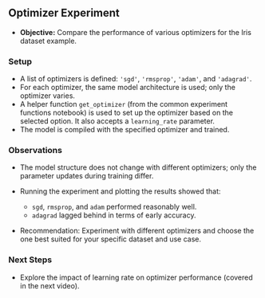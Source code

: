 ## Optimizer Experiment

* **Objective:** Compare the performance of various optimizers for the Iris dataset example.

### Setup

* A list of optimizers is defined: `'sgd'`, `'rmsprop'`, `'adam'`, and `'adagrad'`.
* For each optimizer, the same model architecture is used; only the optimizer varies.
* A helper function `get_optimizer` (from the common experiment functions notebook) is used to set up the optimizer based on the selected option. It also accepts a `learning_rate` parameter.
* The model is compiled with the specified optimizer and trained.

### Observations

* The model structure does not change with different optimizers; only the parameter updates during training differ.
* Running the experiment and plotting the results showed that:

  * `sgd`, `rmsprop`, and `adam` performed reasonably well.
  * `adagrad` lagged behind in terms of early accuracy.
* Recommendation: Experiment with different optimizers and choose the one best suited for your specific dataset and use case.

### Next Steps

* Explore the impact of learning rate on optimizer performance (covered in the next video).

